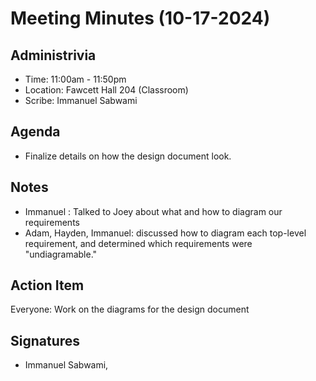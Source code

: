 # Meeting Minutes (10-17-2024)

## Administrivia
* Time: 11:00am - 11:50pm
* Location: Fawcett Hall 204 (Classroom)
* Scribe: Immanuel Sabwami

## Agenda
* Finalize details on how the design document look.

## Notes
* Immanuel : Talked to Joey about what and how to diagram our requirements
* Adam, Hayden, Immanuel: discussed how to diagram each top-level requirement, and determined which requirements were "undiagramable."

## Action Item
Everyone: Work on the diagrams for the design document


## Signatures
* Immanuel Sabwami,